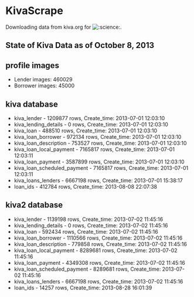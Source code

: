 KivaScrape
==========

Downloading data from kiva.org for ![:science:](http://i.somethingawful.com/forumsystem/emoticons/emot-science.gif).

State of Kiva Data as of October 8, 2013
----------------------------------------

profile images
--------------
* Lender images: 460029 
* Borrower images: 45000

kiva database
-------------
* kiva_lender - 1209877 rows, Create_time: 2013-07-01 12:03:10
* kiva_lending_details - 0 rows, Create_time: 2013-07-01 12:03:10
* kiva_loan - 488510 rows, Create_time: 2013-07-01 12:03:10
* kiva_loan_borrower - 972134 rows, Create_time: 2013-07-01 12:03:10
* kiva_loan_description - 753527 rows, Create_time: 2013-07-01 12:03:10
* kiva_loan_local_payment - 7165817 rows, Create_time: 2013-07-01 12:03:11
* kiva_loan_payment - 3587899 rows, Create_time: 2013-07-01 12:03:10
* kiva_loan_scheduled_payment - 7165817 rows, Create_time: 2013-07-01 12:03:11
* kiva_loans_lenders - 6667198 rows, Create_time: 2013-07-01 15:38:17
* loan_ids - 412784 rows, Create_time: 2013-08-08 22:07:38

kiva2 database
--------------
* kiva_lender - 1139198 rows, Create_time: 2013-07-02 11:45:16
* kiva_lending_details - 0 rows, Create_time: 2013-07-02 11:45:16
* kiva_loan - 592434 rows, Create_time: 2013-07-02 11:45:16
* kiva_loan_borrower - 1110566 rows, Create_time: 2013-07-02 11:45:16
* kiva_loan_description - 779858 rows, Create_time: 2013-07-02 11:45:16
* kiva_loan_local_payment - 8289681 rows, Create_time: 2013-07-02 11:45:16
* kiva_loan_payment - 4349308 rows, Create_time: 2013-07-02 11:45:16
* kiva_loan_scheduled_payment - 8289681 rows, Create_time: 2013-07-02 11:45:16
* kiva_loans_lenders - 6667198 rows, Create_time: 2013-07-02 11:45:16
* loan_ids - 14257 rows, Create_time: 2013-08-28 16:01:39
